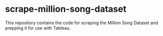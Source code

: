 # scrape-million-song-dataset
This repository contains the code for scraping the Million Song Dataset and prepping it for use with Tableau.
